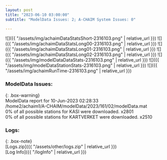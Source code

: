 ```yaml
---
layout: post
title: "2023-06-10 03:00:00"
subtitle: "ModelData Issues: 2; A-CHAIM System Issues: 0"

---
```


![]({{ "/assets/img/achaimDataStatsShort-2316103.png" | relative_url }})
![]({{ "/assets/img/achaimDataStatsLong00-2316103.png" | relative_url }})
![]({{ "/assets/img/achaimDataStatsLong01-2316103.png" | relative_url }})
![]({{ "/assets/img/achaimDataStatsLong02-2316103.png" | relative_url }})
![]({{ "/assets/img/modelDataDataStats-2316103.png" | relative_url }})
![]({{ "/assets/img/modelDataStationStats-2316103.png" | relative_url }})
![]({{ "/assets/img/achaimRunTime-2316103.png" | relative_url }})


### ModelData Issues:  
  
{: .box-warning}  
 ModelData report for 10-Jun-2023 02:28:33   
 /home2/achaim1/A-CHAIM/modelData/2023/161/02/modelData.mat   
 0% of all possible stations for KASI were downloaded. x2801   
 0% of all possible stations for KARTVERKET were downloaded. x2510   
  


### Logs:  
  
{: .box-note}  
[Logs.zip]({{ "/assets/other/logs.zip" | relative_url }})  
[Log Info]({{ "/logInfo" | relative_url }})  
